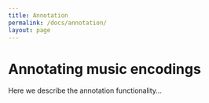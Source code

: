 ```yaml
---
title: Annotation
permalink: /docs/annotation/
layout: page
---
```

# Annotating music encodings

Here we describe the annotation functionality...


